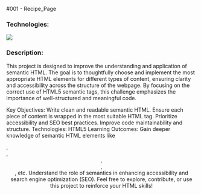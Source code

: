 #001 - Recipe_Page
<h3>Technologies:</h3>
<p>
  <a href="https://skillicons.dev">
    <img src="https://skillicons.dev/icons?i=html,css" />
  </a>
</p>

<h3>Description:</h3>
This project is designed to improve the understanding and application of semantic HTML. The goal is to thoughtfully choose and implement the most appropriate HTML elements for different types of content, ensuring clarity and accessibility across the structure of the webpage. By focusing on the correct use of HTML5 semantic tags, this challenge emphasizes the importance of well-structured and meaningful code.

Key Objectives:
Write clean and readable semantic HTML.
Ensure each piece of content is wrapped in the most suitable HTML tag.
Prioritize accessibility and SEO best practices.
Improve code maintainability and structure.
Technologies:
HTML5
Learning Outcomes:
Gain deeper knowledge of semantic HTML elements like <article>, <section>, <header>, <nav>, <footer>, etc.
Understand the role of semantics in enhancing accessibility and search engine optimization (SEO).
Feel free to explore, contribute, or use this project to reinforce your HTML skills!
